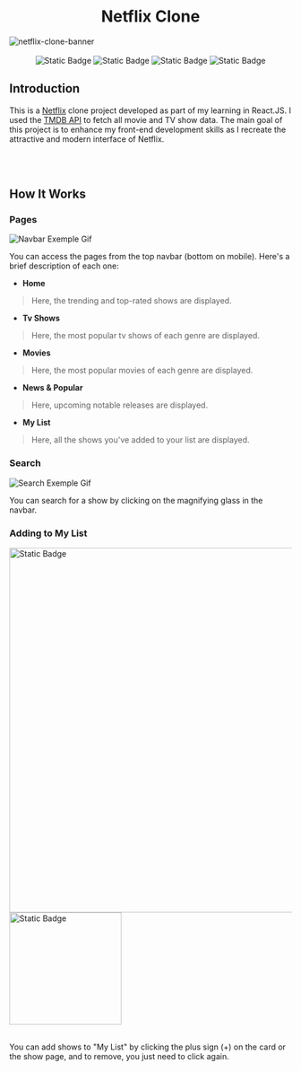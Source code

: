 <div>
  <h1 align="center">Netflix Clone</h1>
  <img alt="netflix-clone-banner" src="https://github.com/JoaoGabrielFA/netflix/assets/112104535/c0f73398-8b4c-49ca-ad48-df3b6284badb">
  <br><br>
  <div align="center">
    <img alt="Static Badge" src="https://img.shields.io/badge/HTML-a31212?style=plastic">
    <img alt="Static Badge" src="https://img.shields.io/badge/CSS-39067a?style=plastic">
    <img alt="Static Badge" src="https://img.shields.io/badge/Javascript-ab9205?style=plastic">
    <img alt="Static Badge" src="https://img.shields.io/badge/React.Js-027bb8?style=plastic">
  </div>
</div>

## Introduction

This is a [Netflix](https://www.netflix.com/browse) clone project developed as part of my learning in React.JS. I used the [TMDB API](https://developer.themoviedb.org/docs) to fetch all movie and TV show data. The main goal of this project is to enhance my front-end development skills as I recreate the attractive and modern interface of Netflix.

<br><br>

## How It Works

### Pages

![Navbar Exemple Gif](https://github.com/JoaoGabrielFA/netflix/assets/112104535/f6173d07-fd65-434f-b578-f9644fb2a0a3)

You can access the pages from the top navbar (bottom on mobile). Here's a brief description of each one:

- **Home** 
> Here, the trending and top-rated shows are displayed.

- **Tv Shows** 
> Here, the most popular tv shows of each genre are displayed.

- **Movies** 
> Here, the most popular movies of each genre are displayed.

- **News & Popular** 
> Here, upcoming notable releases are displayed.

- **My List** 
> Here, all the shows you've added to your list are displayed.

### Search

![Search Exemple Gif](https://github.com/JoaoGabrielFA/netflix/assets/112104535/e38e54db-9f1a-4bea-abd4-9a27bb55e8aa)

You can search for a show by clicking on the magnifying glass in the navbar.

### Adding to My List

<div>
  <img align="center" width="650px" alt="Static Badge" src="https://github.com/JoaoGabrielFA/netflix/assets/112104535/b5e4d9f3-3bce-4e1c-8aaa-a179bad3f539">
  <img align="center" width="200px" alt="Static Badge" src="https://github.com/JoaoGabrielFA/netflix/assets/112104535/8b07850e-1cb9-442a-bc05-0dca513d80bd">
  <br><br>
</div>

You can add shows to "My List" by clicking the plus sign (+) on the card or the show page, and to remove, you just need to click again.
